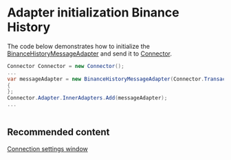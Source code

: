 # Adapter initialization Binance History

The code below demonstrates how to initialize the [BinanceHistoryMessageAdapter](xref:StockSharp.BinanceHistory.BinanceHistoryMessageAdapter) and send it to [Connector](xref:StockSharp.Algo.Connector).

```cs
Connector Connector = new Connector();				
...				
var messageAdapter = new BinanceHistoryMessageAdapter(Connector.TransactionIdGenerator)
{
};
Connector.Adapter.InnerAdapters.Add(messageAdapter);
...	
							
```

## Recommended content

[Connection settings window](API_UI_ConnectorWindow.md)
